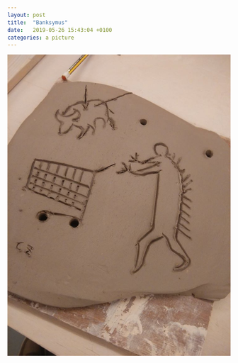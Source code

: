```yaml
---
layout: post
title:  "Banksymus"
date:   2019-05-26 15:43:04 +0100
categories: a picture
---
```



![copying bankysmus](https://raw.githubusercontent.com/icaruszhu/icaruszhu.github.io/master/assets/Icarus%20Banksymus%20Maximus.jpg)